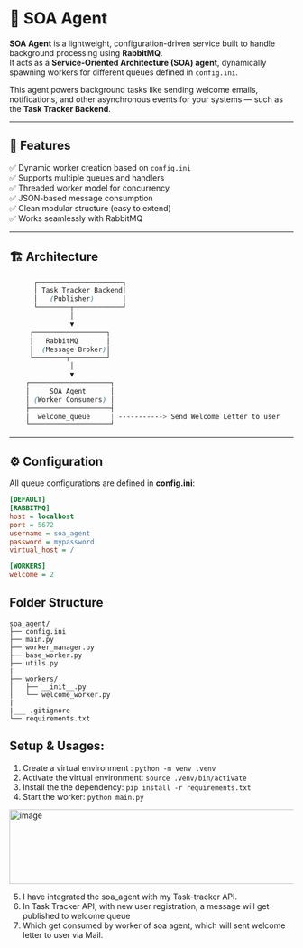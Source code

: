 # 🧩 SOA Agent

**SOA Agent** is a lightweight, configuration-driven service built to handle background processing using **RabbitMQ**.  
It acts as a **Service-Oriented Architecture (SOA) agent**, dynamically spawning workers for different queues defined in `config.ini`.

This agent powers background tasks like sending welcome emails, notifications, and other asynchronous events for your systems — such as the **Task Tracker Backend**.

---

## 🚀 Features

✅ Dynamic worker creation based on `config.ini`  
✅ Supports multiple queues and handlers  
✅ Threaded worker model for concurrency  
✅ JSON-based message consumption  
✅ Clean modular structure (easy to extend)  
✅ Works seamlessly with RabbitMQ

---

## 🏗️ Architecture
```scss
      ┌─────────────────────┐
      │ Task Tracker Backend| 
      │   (Publisher)       |
      └────────┬────────────┘
               │
               ▼
     ┌──────────────────┐
     │   RabbitMQ       │
     │  (Message Broker)│
     └────────┬─────────┘
               │
               ▼
    ┌────────────────────┐
    │     SOA Agent      │
    │ (Worker Consumers) │
    ├────────────────────┤
    │  welcome_queue     | -----------> Send Welcome Letter to user
    └────────────────────┘
```


---

## ⚙️ Configuration
All queue configurations are defined in **config.ini**:

```ini
[DEFAULT]
[RABBITMQ]
host = localhost
port = 5672
username = soa_agent
password = mypassword
virtual_host = /

[WORKERS]
welcome = 2
```

## Folder Structure
```
soa_agent/
├── config.ini
├── main.py
├── worker_manager.py
├── base_worker.py
├── utils.py
|
├── workers/
│   ├── __init__.py
│   └── welcome_worker.py
|
|___ .gitignore
└── requirements.txt
```

## Setup & Usages:
1. Create a virtual environment : `python -m venv .venv`
2. Activate the virtual environment: `source .venv/bin/activate`
3. Install the the dependency: `pip install -r requirements.txt`
4. Start the worker: `python main.py`

<img width="623" height="132" alt="image" src="https://github.com/user-attachments/assets/17fd61db-6d6e-4b58-b9fc-324879326c3a" />

5. I have integrated the soa_agent with my Task-tracker API.
6. In Task Tracker API, with new user registration, a message will get published to welcome queue
7. Which get consumed by worker of soa agent, which will sent welcome letter to user via Mail.
